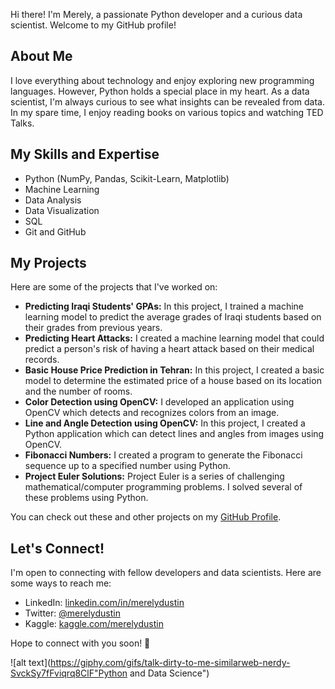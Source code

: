 
Hi there! I'm Merely, a passionate Python developer and a curious data scientist. Welcome to my GitHub profile!

## About Me

I love everything about technology and enjoy exploring new programming languages. However, Python holds a special place in my heart. As a data scientist, I'm always curious to see what insights can be revealed from data. In my spare time, I enjoy reading books on various topics and watching TED Talks.

## My Skills and Expertise

- Python (NumPy, Pandas, Scikit-Learn, Matplotlib)
- Machine Learning
- Data Analysis
- Data Visualization
- SQL
- Git and GitHub

## My Projects

Here are some of the projects that I've worked on:

- **Predicting Iraqi Students' GPAs:** In this project, I trained a machine learning model to predict the average grades of Iraqi students based on their grades from previous years.
- **Predicting Heart Attacks:** I created a machine learning model that could predict a person's risk of having a heart attack based on their medical records.
- **Basic House Price Prediction in Tehran:** In this project, I created a basic model to determine the estimated price of a house based on its location and the number of rooms.
- **Color Detection using OpenCV:** I developed an application using OpenCV which detects and recognizes colors from an image.
- **Line and Angle Detection using OpenCV:** In this project, I created a Python application which can detect lines and angles from images using OpenCV.
- **Fibonacci Numbers:** I created a program to generate the Fibonacci sequence up to a specified number using Python.
- **Project Euler Solutions:** Project Euler is a series of challenging mathematical/computer programming problems. I solved several of these problems using Python.

You can check out these and other projects on my [GitHub Profile](https://github.com/merelydustin).

## Let's Connect!

I'm open to connecting with fellow developers and data scientists. Here are some ways to reach me:

- LinkedIn: [linkedin.com/in/merelydustin](https://www.linkedin.com/in/merelydustin/)
- Twitter: [@merelydustin](https://twitter.com/merelydustin)
- Kaggle: [kaggle.com/merelydustin](https://www.kaggle.com/merelydustin)

Hope to connect with you soon! 🤗

![alt text](https://giphy.com/gifs/talk-dirty-to-me-similarweb-nerdy-SvckSy7fFviqrq8ClF"Python and Data Science")
